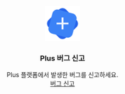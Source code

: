 <a name="readme-top"></a>
<!-- PROJECT LOGO -->
<br />
<div align="center">
  <a href="https://github.com/10kwon/Plus-IssueTracker">
    <img src="docs/Plus.png" alt="Logo" width="80" height="80">
  </a>

  <h3 align="center">Plus 버그 신고</h3>

  <p align="center">
    Plus 플랫폼에서 발생한 버그를 신고하세요.
    <br />
    <a href="https://github.com/10kwon/Plus-IssueTracker/issues">버그 신고</a>
  </p>
</div>
